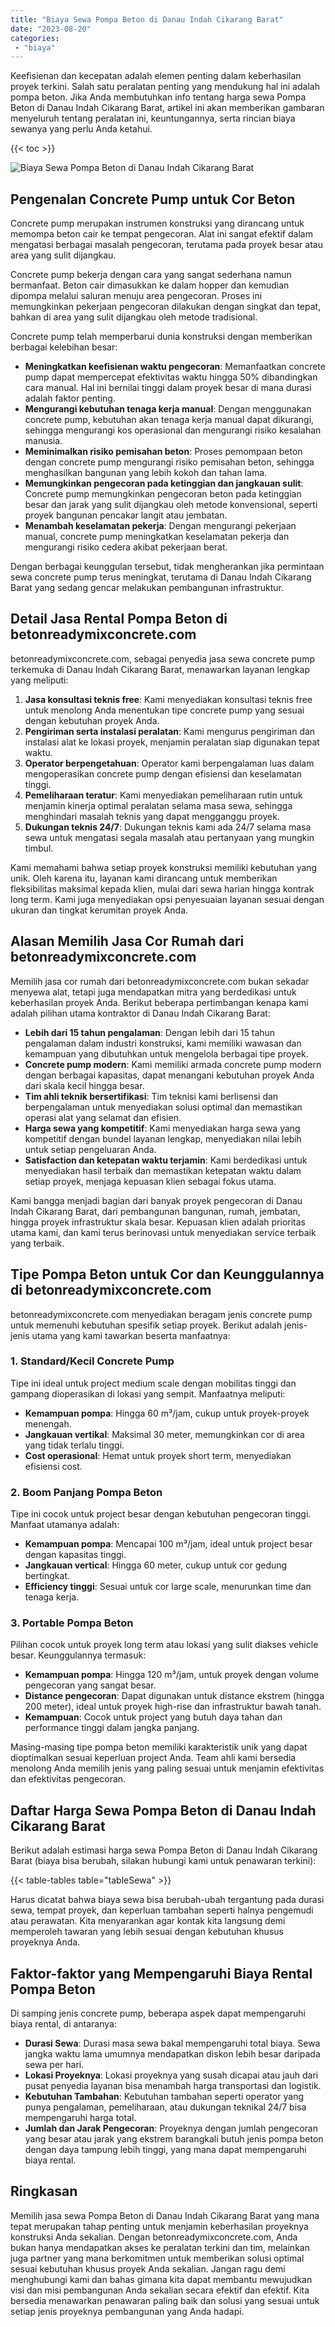 ```yaml
---
title: "Biaya Sewa Pompa Beton di Danau Indah Cikarang Barat"
date: "2023-08-20"
categories: 
 - "biaya"
---
```


Keefisienan dan kecepatan adalah elemen penting dalam keberhasilan proyek terkini. Salah satu peralatan penting yang mendukung hal ini adalah pompa beton. Jika Anda membutuhkan info tentang harga sewa Pompa Beton di Danau Indah Cikarang Barat, artikel ini akan memberikan gambaran menyeluruh tentang peralatan ini, keuntungannya, serta rincian biaya sewanya yang perlu Anda ketahui.

{{< toc >}}

![Biaya Sewa Pompa Beton di Danau Indah Cikarang Barat](https://betoncor8.github.io/pump/concrete-pump%20(5).png)

## Pengenalan Concrete Pump untuk Cor Beton

Concrete pump merupakan instrumen konstruksi yang dirancang untuk memompa beton cair ke tempat pengecoran. Alat ini sangat efektif dalam mengatasi berbagai masalah pengecoran, terutama pada proyek besar atau area yang sulit dijangkau.

Concrete pump bekerja dengan cara yang sangat sederhana namun bermanfaat. Beton cair dimasukkan ke dalam hopper dan kemudian dipompa melalui saluran menuju area pengecoran. Proses ini memungkinkan pekerjaan pengecoran dilakukan dengan singkat dan tepat, bahkan di area yang sulit dijangkau oleh metode tradisional.

Concrete pump telah memperbarui dunia konstruksi dengan memberikan berbagai kelebihan besar:

- **Meningkatkan keefisienan waktu pengecoran**: Memanfaatkan concrete pump dapat mempercepat efektivitas waktu hingga 50% dibandingkan cara manual. Hal ini bernilai tinggi dalam proyek besar di mana durasi adalah faktor penting.
- **Mengurangi kebutuhan tenaga kerja manual**: Dengan menggunakan concrete pump, kebutuhan akan tenaga kerja manual dapat dikurangi, sehingga mengurangi kos operasional dan mengurangi risiko kesalahan manusia.
- **Meminimalkan risiko pemisahan beton**: Proses pemompaan beton dengan concrete pump mengurangi risiko pemisahan beton, sehingga menghasilkan bangunan yang lebih kokoh dan tahan lama.
- **Memungkinkan pengecoran pada ketinggian dan jangkauan sulit**: Concrete pump memungkinkan pengecoran beton pada ketinggian besar dan jarak yang sulit dijangkau oleh metode konvensional, seperti proyek bangunan pencakar langit atau jembatan.
- **Menambah keselamatan pekerja**: Dengan mengurangi pekerjaan manual, concrete pump meningkatkan keselamatan pekerja dan mengurangi risiko cedera akibat pekerjaan berat.

Dengan berbagai keunggulan tersebut, tidak mengherankan jika permintaan sewa concrete pump terus meningkat, terutama di Danau Indah Cikarang Barat yang sedang gencar melakukan pembangunan infrastruktur.

## Detail Jasa Rental Pompa Beton di betonreadymixconcrete.com

betonreadymixconcrete.com, sebagai penyedia jasa sewa concrete pump terkemuka di Danau Indah Cikarang Barat, menawarkan layanan lengkap yang meliputi:

1. **Jasa konsultasi teknis free**: Kami menyediakan konsultasi teknis free untuk menolong Anda menentukan tipe concrete pump yang sesuai dengan kebutuhan proyek Anda.
2. **Pengiriman serta instalasi peralatan**: Kami mengurus pengiriman dan instalasi alat ke lokasi proyek, menjamin peralatan siap digunakan tepat waktu.
3. **Operator berpengetahuan**: Operator kami berpengalaman luas dalam mengoperasikan concrete pump dengan efisiensi dan keselamatan tinggi.
4. **Pemeliharaan teratur**: Kami menyediakan pemeliharaan rutin untuk menjamin kinerja optimal peralatan selama masa sewa, sehingga menghindari masalah teknis yang dapat mengganggu proyek.
5. **Dukungan teknis 24/7**: Dukungan teknis kami ada 24/7 selama masa sewa untuk mengatasi segala masalah atau pertanyaan yang mungkin timbul.

Kami memahami bahwa setiap proyek konstruksi memiliki kebutuhan yang unik. Oleh karena itu, layanan kami dirancang untuk memberikan fleksibilitas maksimal kepada klien, mulai dari sewa harian hingga kontrak long term. Kami juga menyediakan opsi penyesuaian layanan sesuai dengan ukuran dan tingkat kerumitan proyek Anda.

## Alasan Memilih Jasa Cor Rumah dari betonreadymixconcrete.com

Memilih jasa cor rumah dari betonreadymixconcrete.com bukan sekadar menyewa alat, tetapi juga mendapatkan mitra yang berdedikasi untuk keberhasilan proyek Anda. Berikut beberapa pertimbangan kenapa kami adalah pilihan utama kontraktor di Danau Indah Cikarang Barat:

- **Lebih dari 15 tahun pengalaman**: Dengan lebih dari 15 tahun pengalaman dalam industri konstruksi, kami memiliki wawasan dan kemampuan yang dibutuhkan untuk mengelola berbagai tipe proyek.
- **Concrete pump modern**: Kami memiliki armada concrete pump modern dengan berbagai kapasitas, dapat menangani kebutuhan proyek Anda dari skala kecil hingga besar.
- **Tim ahli teknik bersertifikasi**: Tim teknisi kami berlisensi dan berpengalaman untuk menyediakan solusi optimal dan memastikan operasi alat yang selamat dan efisien.
- **Harga sewa yang kompetitif**: Kami menyediakan harga sewa yang kompetitif dengan bundel layanan lengkap, menyediakan nilai lebih untuk setiap pengeluaran Anda.
- **Satisfaction dan ketepatan waktu terjamin**: Kami berdedikasi untuk menyediakan hasil terbaik dan memastikan ketepatan waktu dalam setiap proyek, menjaga kepuasan klien sebagai fokus utama.

Kami bangga menjadi bagian dari banyak proyek pengecoran di Danau Indah Cikarang Barat, dari pembangunan bangunan, rumah, jembatan, hingga proyek infrastruktur skala besar. Kepuasan klien adalah prioritas utama kami, dan kami terus berinovasi untuk menyediakan service terbaik yang terbaik.

## Tipe Pompa Beton untuk Cor dan Keunggulannya di betonreadymixconcrete.com

betonreadymixconcrete.com menyediakan beragam jenis concrete pump untuk memenuhi kebutuhan spesifik setiap proyek. Berikut adalah jenis-jenis utama yang kami tawarkan beserta manfaatnya:

### 1\. Standard/Kecil Concrete Pump

Tipe ini ideal untuk project medium scale dengan mobilitas tinggi dan gampang dioperasikan di lokasi yang sempit. Manfaatnya meliputi:

- **Kemampuan pompa**: Hingga 60 m³/jam, cukup untuk proyek-proyek menengah.
- **Jangkauan vertikal**: Maksimal 30 meter, memungkinkan cor di area yang tidak terlalu tinggi.
- **Cost operasional**: Hemat untuk proyek short term, menyediakan efisiensi cost.

### 2\. Boom Panjang Pompa Beton

Tipe ini cocok untuk project besar dengan kebutuhan pengecoran tinggi. Manfaat utamanya adalah:

- **Kemampuan pompa**: Mencapai 100 m³/jam, ideal untuk project besar dengan kapasitas tinggi.
- **Jangkauan vertical**: Hingga 60 meter, cukup untuk cor gedung bertingkat.
- **Efficiency tinggi**: Sesuai untuk cor large scale, menurunkan time dan tenaga kerja.

### 3\. Portable Pompa Beton

Pilihan cocok untuk proyek long term atau lokasi yang sulit diakses vehicle besar. Keunggulannya termasuk:

- **Kemampuan pompa**: Hingga 120 m³/jam, untuk proyek dengan volume pengecoran yang sangat besar.
- **Distance pengecoran**: Dapat digunakan untuk distance ekstrem (hingga 200 meter), ideal untuk proyek high-rise dan infrastruktur bawah tanah.
- **Kemampuan**: Cocok untuk project yang butuh daya tahan dan performance tinggi dalam jangka panjang.

Masing-masing tipe pompa beton memiliki karakteristik unik yang dapat dioptimalkan sesuai keperluan project Anda. Team ahli kami bersedia menolong Anda memilih jenis yang paling sesuai untuk menjamin efektivitas dan efektivitas pengecoran.

## Daftar Harga Sewa Pompa Beton di Danau Indah Cikarang Barat

Berikut adalah estimasi harga sewa Pompa Beton di Danau Indah Cikarang Barat (biaya bisa berubah, silakan hubungi kami untuk penawaran terkini):

{{< table-tables table="tableSewa" >}}

Harus dicatat bahwa biaya sewa bisa berubah-ubah tergantung pada durasi sewa, tempat proyek, dan keperluan tambahan seperti halnya pengemudi atau perawatan. Kita menyarankan agar kontak kita langsung demi memperoleh tawaran yang lebih sesuai dengan kebutuhan khusus proyeknya Anda.

## Faktor-faktor yang Mempengaruhi Biaya Rental Pompa Beton

Di samping jenis concrete pump, beberapa aspek dapat mempengaruhi biaya rental, di antaranya:

- **Durasi Sewa**: Durasi masa sewa bakal mempengaruhi total biaya. Sewa jangka waktu lama umumnya mendapatkan diskon lebih besar daripada sewa per hari.
- **Lokasi Proyeknya**: Lokasi proyeknya yang susah dicapai atau jauh dari pusat penyedia layanan bisa menambah harga transportasi dan logistik.
- **Kebutuhan Tambahan**: Kebutuhan tambahan seperti operator yang punya pengalaman, pemeliharaan, atau dukungan teknikal 24/7 bisa mempengaruhi harga total.
- **Jumlah dan Jarak Pengecoran**: Proyeknya dengan jumlah pengecoran yang besar atau jarak yang ekstrem barangkali butuh jenis pompa beton dengan daya tampung lebih tinggi, yang mana dapat mempengaruhi biaya rental.

## Ringkasan

Memilih jasa sewa Pompa Beton di Danau Indah Cikarang Barat yang mana tepat merupakan tahap penting untuk menjamin keberhasilan proyeknya konstruksi Anda sekalian. Dengan betonreadymixconcrete.com, Anda bukan hanya mendapatkan akses ke peralatan terkini dan tim, melainkan juga partner yang mana berkomitmen untuk memberikan solusi optimal sesuai kebutuhan khusus proyek Anda sekalian. Jangan ragu demi menghubungi kami dan bahas gimana kita dapat membantu mewujudkan visi dan misi pembangunan Anda sekalian secara efektif dan efektif. Kita bersedia menawarkan penawaran paling baik dan solusi yang sesuai untuk setiap jenis proyeknya pembangunan yang Anda hadapi.
